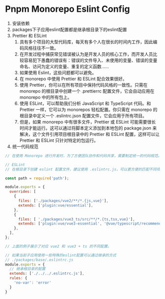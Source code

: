 # Pnpm Monorepo Eslint Config
1. 安装依赖
2. packages下子应用eslint配置都是继承根目录下的eslint配置
3. Prettier 和 ESLint
   1. 具有多个项目的大型代码库，每天有多个人在很长的时间内工作，因此编码风格往往不一致。
   2. 在开发过程中捕获常见错误被认为是开发人员的核心工作，而开发人员比较容易犯下愚蠢的错误有：错误的文件导入、未使用的变量、错误的变量命名、访问为定义的变量、重复的定义函数......
   3. 如果使用 Eslint，这些问题都可以避免。
   4. 在 monorepo 中使用 Prettier 和 ESLint 配合效果很好。
   5. 使用 Prettier，你可以在所有项目中保持代码风格的一致性。只需在 monorepo 的根目录中创建一个 .prettierrc 配置文件，它会自动应用在 monorepo 中的所有包上。
   6. 使用 ESLint，可以帮助我们分析 JavaScript 和 TypeScript 代码。和 Prettier 一样，它可以为 monorepos 轻松配置。你只需在 monorepo 的根目录中定义一个 .eslintrc.json 配置文件，它会应用于所有项目。
   7. 但是，如果 monorepo 中有很多文件，Prettier 或 ESLint 可能需要很长时间才能运行。这可以通过将脚本定义添加到本地包的 package.json 来解决，这个文件引用项目根目录中的 Prettier 和 ESLint 配置，这样可以让 Prettier 和 ESLint 只针对特定的包运行。
4. 统一代码规范
```js
// 在使用 Monorepo 进行开发时，为了方便团队协作和代码共享，需要制定统一的代码规范。使用工具如 ESLint、Prettier 等来自动化代码风格的检查和格式化。

// ESLint
// 在根目录下创建 eslint 配置文件，建议使用 .eslintrc.js，可以更方便的匹配不同项目。这里需要注意的是，在不同的项目中，ESLint 所使用的拓展插件也不同，这时可以通过 overrides 来针对不同路径的下的项目进行覆盖：

const path = require('path');

module.exports = {
  overrides: [
    {
      files: ['./packages/vue2/**/*.{js,vue}'],
      extends: ['plugin:vue/essential'],
    },
    {
      files: [ './packages/vue3_ts/src/**/*.{ts,tsx,vue}'],
      extends: ['plugin:vue/vue3-essential', '@vue/typescript/recommended'],
    },
  ],
};

// 上面的例子展示了对应 vue2 和 vue3 + ts 的不同配置。

// 如果当前子应用使用一些特殊的eslint配置可以通过继承的方式
// ./packages/base/.eslintrc.js
module.exports = {
  // 继承根目录的配置
  extends: ['./../../.eslintrc.js'],
  rules: {
    'no-var': 'error'
  }
}
```
